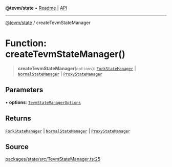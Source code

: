 **@tevm/state** • [Readme](../README.md) \| [API](../globals.md)

***

[@tevm/state](../README.md) / createTevmStateManager

# Function: createTevmStateManager()

> **createTevmStateManager**(`options`): [`ForkStateManager`](../classes/ForkStateManager.md) \| [`NormalStateManager`](../classes/NormalStateManager.md) \| [`ProxyStateManager`](../classes/ProxyStateManager.md)

## Parameters

• **options**: [`TevmStateManagerOptions`](../type-aliases/TevmStateManagerOptions.md)

## Returns

[`ForkStateManager`](../classes/ForkStateManager.md) \| [`NormalStateManager`](../classes/NormalStateManager.md) \| [`ProxyStateManager`](../classes/ProxyStateManager.md)

## Source

[packages/state/src/TevmStateManager.ts:25](https://github.com/evmts/tevm-monorepo/blob/main/packages/state/src/TevmStateManager.ts#L25)
